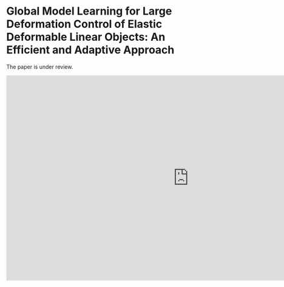 # Global Model Learning for Large Deformation Control of Elastic Deformable Linear Objects: An Efficient and Adaptive Approach

The paper is under review.

<p align="center">
<iframe width="960" height="540" src="https://www.youtube.com/embed/CpmZi8a7YyY" title="YouTube video player" frameborder="0" allow="accelerometer; autoplay; clipboard-write; encrypted-media; gyroscope; picture-in-picture" allowfullscreen></iframe>
</p>


